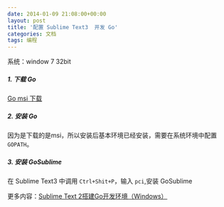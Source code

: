 ```yaml
---
date: 2014-01-09 21:08:00+00:00
layout: post
title: '配置 Sublime Text3  开发 Go'
categories: 文档
tags: 编程
---
```


系统：window 7 32bit

##### 1. 下载 Go 
[Go msi 下载](http://www.golangtc.com/download)

##### 2. 安装 Go
因为是下载的是msi，所以安装后基本环境已经安装，需要在系统环境中配置`GOPATH`。

##### 3. 安装 GoSublime
在 Sublime Text3 中调用 `Ctrl+Shit+P`，输入 `pci`,安装 GoSublime  

更多内容：[Sublime Text 2搭建Go开发环境（Windows）](http://blog.haohtml.com/archives/13836)
